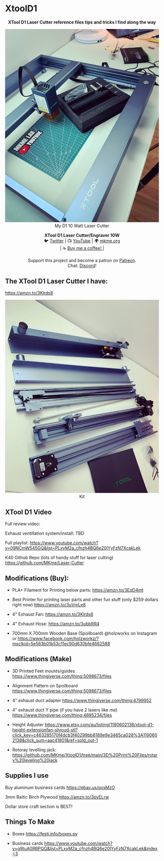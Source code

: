 # XtoolD1
<p align="center">
<b>XTool D1 Laser  Cutter reference files tips and tricks I find along the way</b><br>

<p align="center"><img src="https://github.com/MKme/XtoolD1/blob/main/photos/A9809F89-1D33-4C69-96A0-CFF4385C8824.jpg"/>
My D1 10 Watt Laser Cutter
  <br>

<p align="center">
<b>XTool D1 Laser Cutter/Engraver 10W  </b>
<br>🐦 <a href="https://twitter.com/mkmeorg">Twitter</a>
| 📺 <a href="https://www.youtube.com/mkmeorg">YouTube</a>
| 🌍 <a href="http://www.mkme.org">mkme.org</a><br>
| ☕ <a href="https://ko-fi.com/mkmeorg">Buy me a coffee! </a> |<br>
<br>
Support this project and become a patron on <a href="https://www.patreon.com/EricWilliam">Patreon</a>.<br>
Chat: <a href="https://discord.gg/j9S4Fgv">Discord</a></b>!
</p>

## The XTool D1 Laser Cutter I have: 

https://amzn.to/3Klrds8

<p align="center"><img src="https://github.com/MKme/XtoolD1/blob/main/photos/8A91F15B-6365-4BF9-BC1F-D20A4655718D.jpg"/>
Kit
  <br>

<p align="center">

## XTool D1 Video

Full review video: 

Exhaust ventillation system/install: TBD 

Full playlist: https://www.youtube.com/watch?v=09NCmW545GQ&list=PLxyM2a_cfnzh4BQ6e20lYyFzN7XcakLek

K40 Github Repo (lots of handy stuff for laser cutting) https://github.com/MKme/Laser-Cutter


## Modifications (Buy): 

- PLA+ Filament for Printing below parts: https://amzn.to/3EqD4mt

- Best Printer for printing laser parts and other fun stuff (only $259 dollars right now) https://amzn.to/3uVmLe8

- 4" Exhaust Fan: https://amzn.to/3Klrds8

- 4" Exhaust Hose: https://amzn.to/3ubbRR4

- 700mm X 700mm Wooden Base (Spoilboard) @holzworks on Instagram or https://www.facebook.com/holzworkz/?msclkid=5e563b01b53c11ec90d630bfe4662588


## Modifications (Make)

- 3D Printed Feet mounts/guides https://www.thingiverse.com/thing:5098673/files

- Alignment Pattern on Spoilboard https://www.thingiverse.com/thing:5098673/files

- 4" exhaust duct adapter https://www.thingiverse.com/thing:4799952

- 4" exhaust duct Y pipe (if you have 2 lasers like me) https://www.thingiverse.com/thing:4695234/files

- Height Adjuster https://www.etsy.com/au/listing/1190602138/xtool-d1-height-extensionfan-shroud-stl?click_key=c463285170f4dcb3f40299bb8189e9e3465ca028%3A1190602138&click_sum=aac41801&ref=sold_out-1

- Rotoray levelling jack: https://github.com/MKme/XtoolD1/tree/main/3D%20Print%20Files/rotary%20leveling%20jack

## Supplies I use

Buy aluminum business cards https://ebay.us/qxsMzO

3mm Baltic Birch Plywood https://amzn.to/3pyELrw

Dollar store craft section is BEST!


## Things To Make

- Boxes https://festi.info/boxes.py

- Business cards https://www.youtube.com/watch?v=g9tuA0RBPQQ&list=PLxyM2a_cfnzh4BQ6e20lYyFzN7XcakLek&index=3
